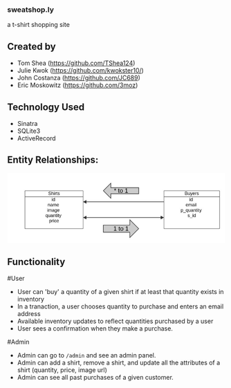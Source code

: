 ### sweatshop.ly
a t-shirt shopping site

## Created by

- Tom Shea (<a href='https://github.com/TShea124'>https://github.com/TShea124</a>)
- Julie Kwok (<a href='https://github.com/kwokster10/'>https://github.com/kwokster10/</a>)
- John Costanza (<a href='https://github.com/JC689'>https://github.com/JC689</a>)
- Eric Moskowitz (<a href='https://github.com/3moz'>https://github.com/3moz</a>)

## Technology Used

- Sinatra
- SQLite3
- ActiveRecord

## Entity Relationships:

<img src='./erd.jpeg'/>

## Functionality

#User
- User can 'buy' a quantity of a given shirt if at least that quantity exists in inventory
- In a tranaction, a user chooses quantity to purchase and enters an email address
- Available inventory updates to reflect quantities purchased by a user
- User sees a confirmation when they make a purchase.

#Admin
- Admin can go to ```/admin``` and see an admin panel.
- Admin can add a shirt, remove a shirt, and update all the attributes of a shirt (quantity, price, image url)
- Admin can see all past purchases of a given customer.



